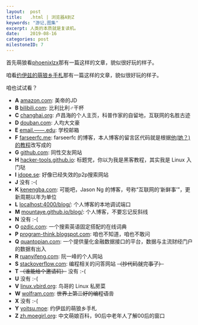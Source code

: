 ```yaml
---
layout:  post
title:   .html | 浏览器A到Z
keywords: "游记,图集"
excerpt: 人类的本质就是复读机。
date:    2019-08-16
categories: post
milestoneID: 7
---
```


首先萌狼看[phoenixlzx](https://blog.phoenixlzx.com/2014/03/10/browser-from-a-to-z/)那有一篇这样的文章，貌似很好玩的样子。

咱看[约伊兹的萌狼乡手札](https://blog.yoitsu.moe/a2z.html)那有一篇这样的文章，貌似很好玩的样子。

咱也试试看？

- __A__ [amazon.com](https://www.amazon.com): 美帝的JD
- __B__ [bilibili.com](https://www.bilibili.com): 比利比利♂干杯
- __C__ [changhai.org](https://www.changhai.org): 卢昌海的个人主页，科普作家的自留地，互联网的名胜古迹
- __D__ [douban.com](https://www.douban.com): 人均大文豪
- __E__ [email.——.edu](): 学校邮箱
- __F__ [farseerfc.me](https://farseerfc.me): farseerfc 的博客，本人博客的留言区代码就是根据[他(她？)的教程](https://farseerfc.me/github-issues-as-comments.html)改写成的
- __G__ [github.com](https://github.com): 同性交友网站
- __H__ [hacker-tools.github.io](https://hacker-tools.github.io): 标题党，你以为我是黑客教程，其实我是 Linux 入门哒
- __I__ [idope.se](): 好像已经失效的p2p搜索网站
- __J__ 没有 :-(
- __K__ [kenengba.com](https://kenengba.com): 可能吧，Jason Ng 的博客，号称“互联网的‘新鲜事’”，更新周期以年为单位
- __L__ [localhost:4000/blog/](): 个人博客的本地调试端口
- __M__ [mountaye.github.io/blog/](https://mountaye.github.io/blog/): 个人博客，不要忘记反斜线
- __N__ 没有 :-(
- __O__ [ozdic.com](http://www.ozdic.com/): 一个搜索英语固定搭配的在线词典
- __P__ [program-think.blogspot.com](https://program-think.blogspot.com): 咱也不知道，咱也不敢问
- __Q__ [quantopian.com](https://www.quantopian.com/home): 一个提供量化金融数据接口的平台，数据与主流财经门户的数据有出入
- __R__ [ruanyifeng.com](https://www.ruanyifeng.com/home.html): 阮一峰的个人网站
- __S__ [stackoverflow.com](https://stackoverflow.com): 编程相关的问答网站 ~~（抄代码就完事了）~~
- __T__  ~~（谁能给个邀请码）~~ 没有 :-(
- __U__ 没有 :-(
- __V__ [linux.vbird.org](http://linux.vbird.org/): 鸟哥的 Linux 私房菜
- __W__ [wolfram.com](http://wolfram.com/): ~~世界上第二好的编程语言~~
- __X__ 没有 :-(
- __Y__ [yoitsu.moe](https://blog.yoitsu.moe): 约伊兹的萌狼乡手札
- __Z__ [zh.moegirl.org](https://zh.moegirl.org/Mainpage): 中文萌娘百科，90后中老年人了解00后的窗口
